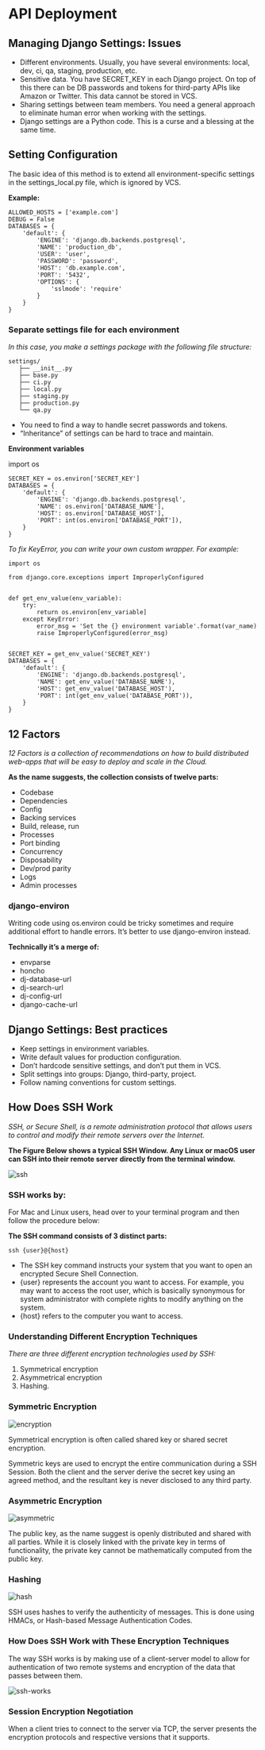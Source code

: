 # API Deployment

## Managing Django Settings: Issues

- Different environments. Usually, you have several environments: local, dev, ci, qa, staging, production, etc. 
- Sensitive data. You have SECRET_KEY in each Django project. On top of this there can be DB passwords and tokens for third-party APIs like Amazon or Twitter. This data cannot be stored in VCS.
- Sharing settings between team members. You need a general approach to eliminate human error when working with the settings. 
- Django settings are a Python code. This is a curse and a blessing at the same time.

## Setting Configuration

The basic idea of this method is to extend all environment-specific settings in the settings_local.py file, which is ignored by VCS.

**Example:**

```
ALLOWED_HOSTS = ['example.com']
DEBUG = False
DATABASES = {
    'default': {
        'ENGINE': 'django.db.backends.postgresql',
        'NAME': 'production_db',
        'USER': 'user',
        'PASSWORD': 'password',
        'HOST': 'db.example.com',
        'PORT': '5432',
        'OPTIONS': {
            'sslmode': 'require'
        }
    }
}
```

### Separate settings file for each environment

*In this case, you make a settings package with the following file structure:*

```
settings/
   ├── __init__.py
   ├── base.py
   ├── ci.py
   ├── local.py
   ├── staging.py
   ├── production.py
   └── qa.py
```

- You need to find a way to handle secret passwords and tokens.
- “Inheritance” of settings can be hard to trace and maintain.


**Environment variables**

import os

```
SECRET_KEY = os.environ['SECRET_KEY']
DATABASES = {
    'default': {
        'ENGINE': 'django.db.backends.postgresql',
        'NAME': os.environ['DATABASE_NAME'],
        'HOST': os.environ['DATABASE_HOST'],
        'PORT': int(os.environ['DATABASE_PORT']),
    }
}
```

*To fix KeyError, you can write your own custom wrapper. For example:*

```
import os

from django.core.exceptions import ImproperlyConfigured


def get_env_value(env_variable):
    try:
      	return os.environ[env_variable]
    except KeyError:
        error_msg = 'Set the {} environment variable'.format(var_name)
        raise ImproperlyConfigured(error_msg)


SECRET_KEY = get_env_value('SECRET_KEY')
DATABASES = {
    'default': {
        'ENGINE': 'django.db.backends.postgresql',
        'NAME': get_env_value('DATABASE_NAME'),
        'HOST': get_env_value('DATABASE_HOST'),
        'PORT': int(get_env_value('DATABASE_PORT')),
    }
}
```

## 12 Factors

*12 Factors is a collection of recommendations on how to build distributed web-apps that will be easy to deploy and scale in the Cloud.*

**As the name suggests, the collection consists of twelve parts:**

- Codebase
- Dependencies
- Config
- Backing services
- Build, release, run
- Processes
- Port binding
- Concurrency
- Disposability
- Dev/prod parity
- Logs
- Admin processes

### django-environ

Writing code using os.environ could be tricky sometimes and require additional effort to handle errors. It’s better to use django-environ instead.


**Technically it’s a merge of:**

- envparse
- honcho
- dj-database-url
- dj-search-url
- dj-config-url
- django-cache-url

## Django Settings: Best practices
- Keep settings in environment variables.
- Write default values for production configuration.
- Don’t hardcode sensitive settings, and don’t put them in VCS.
- Split settings into groups: Django, third-party, project.
- Follow naming conventions for custom settings.

## How Does SSH Work

*SSH, or Secure Shell, is a remote administration protocol that allows users to control and modify their remote servers over the Internet.*

**The Figure Below shows a typical SSH Window. Any Linux or macOS user can SSH into their remote server directly from the terminal window.**

![ssh](https://www.hostinger.com/tutorials/wp-content/uploads/sites/2/2017/07/shell-snapshot.jpg)

### SSH works by:

For Mac and Linux users, head over to your terminal program and then follow the procedure below:

**The SSH command consists of 3 distinct parts:**

`ssh {user}@{host}`

- The SSH key command instructs your system that you want to open an encrypted Secure Shell Connection. 
- {user} represents the account you want to access. For example, you may want to access the root user, which is basically synonymous for system administrator with complete rights to modify anything on the system. 
- {host} refers to the computer you want to access. 

### Understanding Different Encryption Techniques

*There are three different encryption technologies used by SSH:*

1. Symmetrical encryption
2. Asymmetrical encryption
3. Hashing.

### Symmetric Encryption


![encryption](https://www.hostinger.com/tutorials/wp-content/uploads/sites/2/2017/07/symmetric-encryption-ssh-tutorial.jpg)


Symmetrical encryption is often called shared key or shared secret encryption. 

Symmetric keys are used to encrypt the entire communication during a SSH Session. Both the client and the server derive the secret key using an agreed method, and the resultant key is never disclosed to any third party. 

### Asymmetric Encryption

![asymmetric](https://www.hostinger.com/tutorials/wp-content/uploads/sites/2/2017/07/asymmetric-encryption.jpg)


The public key, as the name suggest is openly distributed and shared with all parties. While it is closely linked with the private key in terms of functionality, the private key cannot be mathematically computed from the public key.

### Hashing

![hash](https://www.hostinger.com/tutorials/wp-content/uploads/sites/2/2017/07/ssh-tutorial-hash.jpg)

SSH uses hashes to verify the authenticity of messages. This is done using HMACs, or Hash-based Message Authentication Codes. 

### How Does SSH Work with These Encryption Techniques

The way SSH works is by making use of a client-server model to allow for authentication of two remote systems and encryption of the data that passes between them.

![ssh-works](https://www.hostinger.com/tutorials/wp-content/uploads/sites/2/2017/07/ssh-client-and-server.jpg)

### Session Encryption Negotiation

When a client tries to connect to the server via TCP, the server presents the encryption protocols and respective versions that it supports.


